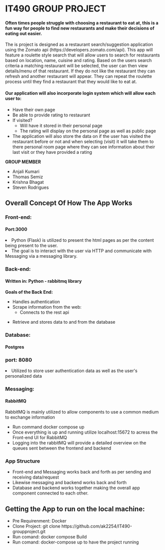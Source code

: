 <h1>IT490 GROUP PROJECT</h1>

<h4>Often times people struggle with choosing a restaurant to eat at, this is a fun way for people to find new restaurants and make their decisions of eating out easier.
</h4>

<p>The is project is designed as a restaurant search/suggestion application using the Zomato api (https://developers.zomato.com/api). This app will feature a roulette style search that will allow users to search for restaurants based on location, name, cuisine and rating. Based on the users search criteria a matching restaurant will be selected, the user can then view details/menu of that restaurant. If they do not like the restaurant they can refresh and another restaurant will appear. They can repeat the roulette process until they find a restaurant that they would like to eat at. 
</p>

<h4>Our application will also incorporate login system which will allow each user to:
</h4>
<ul><li>Have their own page</li> 
<li>Be able to provide rating to restaurant 
</li>
<li>
If  visited?
<ul> <li>Will have it stored in their personal page 
 </li>
 <li>The rating will display on the personal page as well as public page </li>
 
 </ul>
<li> 
The application will also store the data on if the user has visited the restaurant before or not and when selecting (visit) it will take them to there personal room page where they can see information about their last visit or they have provided a rating 

</li>


</ul>

**GROUP MEMBER**  
    <ul>
    <li> Anjali Kumari</li>
    <li>Thomas Semiz</li>
    <li>Krishna Bhagat</li>
    <li>Steven Rodrigues</li>
     </ul> 
    
   
    



<h2> Overall Concept Of How The App Works </h2>

<h3>Front-end:</h3>
<h4>Port:3000</h4>
<li>Python (Flask) is utilized to present the html pages as per the content being present to the user. </li>
<li> The goal is to interact with the user via HTTP and communicate with Messaging via a messaging library. </li>

<h3>Back-end:</h3>
<h4>Written in: Python - rabbitmq library</h4>

**Goals of the Back End:**
     <ul><li>Handles authentication</li>
     <li>Scrape information from the web: 
     <ul><li> Connects to the rest api
     </li>
     
           
 </ul>
     </li>
      <li>Retrieve and stores data to and from the database </li>
      
   </ul>
     





<h3>Database:</h3>
<h4>Postgres</h4>
<h3> port: 8080 </h3>
<li>Utilized to store user authentication data as well as the user's personalized data</li>

<h3>Messaging:</h3>
<h4>RabbitMQ</h4>
<p>RabbitMQ is mainly utilized to allow components to use a common medium to exchange information
</p>
<ul><li>Run command docker compose up </li>
<li>Once everything is up and running utilize localhost:15672 to acress the Front-end UI for RabbitMQ</li>
<li>Logging into the rabbitMQ will provide a detailed overview on the queues sent between the frontend and backend</li>
</ul>

<h3>App Structure</h3>
   <ul><li> Front-end and Messaging works back and forth as per sending and receiving data/request</li> 
   <li>Likewise messaging and backend works back and forth</li>
   <li>Database and backend works together making the overall app component connected to each other.</li>
   
   </ul>
   
   <h2> Getting the App to run on the local machine:</h2>
   
   <ul> <li> Pre Requirenment: Docker </li>
   <li>Clone Project: git clone https://github.com/ak2254/IT490-groupproject.git </li>
   <li> Run comand: docker compose Build</li>
   <li> Run comand: docker-compose up to have the project running</li>
      
   
   </ul>
   
